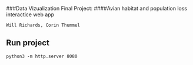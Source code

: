 ###Data Vizualization Final Project:
 ####Avian habitat and population loss interactice web app
 
 ```Will Richards, Corin Thummel```




## Run project

```python3 -m http.server 8080```
